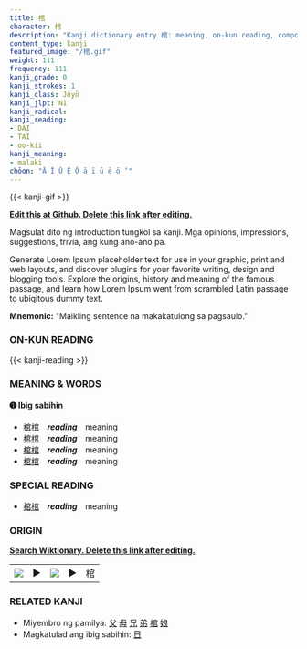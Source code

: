 ```yaml
---
title: 棺
character: 棺
description: "Kanji dictionary entry 棺: meaning, on-kun reading, compounds, origin, related kanji"
content_type: kanji
featured_image: "/棺.gif"
weight: 111
frequency: 111
kanji_grade: 0
kanji_strokes: 1
kanji_class: Jōyō
kanji_jlpt: N1
kanji_radical: 
kanji_reading: 
- DAI
- TAI
- oo-kii
kanji_meaning:
- malaki
chōon: "Ā Ī Ū Ē Ō ā ī ū ē ō ’"
---
```

[//]: # (Don't edit the line below. Kanji animated GIF code is automatically generated.)
{{< kanji-gif >}}

[//]: # (Edit below this line.)

**[Edit this at Github. Delete this link after editing.](https://github.com/tim0g/tim/tree/main/content/kanji/棺/index.md)**

Magsulat dito ng introduction tungkol sa kanji. Mga opinions, impressions, suggestions, trivia, ang kung ano-ano pa.

Generate Lorem Ipsum placeholder text for use in your graphic, print and web layouts, and discover plugins for your favorite writing, design and blogging tools. Explore the origins, history and meaning of the famous passage, and learn how Lorem Ipsum went from scrambled Latin passage to ubiqitous dummy text.
 
**Mnemonic:** "Maikling sentence na makakatulong sa pagsaulo."

### ON-KUN READING

[//]: # (Don't edit the line below. ON-KUN READING code is automatically generated.)
{{< kanji-reading >}}

### MEANING & WORDS

#### ➊ **Ibig sabihin**
  - [棺](../棺)[棺](../棺)　***reading***　meaning
  - [棺](../棺)[棺](../棺)　***reading***　meaning
  - [棺](../棺)[棺](../棺)　***reading***　meaning
  - [棺](../棺)[棺](../棺)　***reading***　meaning

### SPECIAL READING
  - [棺](../棺)[棺](../棺)　***reading***　meaning

### ORIGIN

**[Search Wiktionary. Delete this link after editing.](https://wiktionary.org/wiki/棺)**
<table class="kanji-table"><tr><td>
<img src="60px-棺-bronze.svg.png">
</td><td>▶</td><td>
<img src="60px-棺-oracle.svg.png">
</td><td>▶</td>
<td class="kanji-origin">棺</td>
</tr></table>

### RELATED KANJI
- Miyembro ng pamilya: [父](../父) [母](../母) [兄](../兄) [弟](../弟) [棺](../棺) [娘](../娘)
- Magkatulad ang ibig sabihin: [日](../日)
